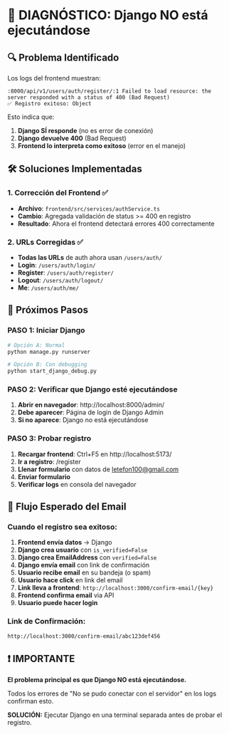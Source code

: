 # 🚨 DIAGNÓSTICO: Django NO está ejecutándose

## 🔍 Problema Identificado

Los logs del frontend muestran:
```
:8000/api/v1/users/auth/register/:1 Failed to load resource: the server responded with a status of 400 (Bad Request)
✅ Registro exitoso: Object
```

Esto indica que:
1. **Django SÍ responde** (no es error de conexión)
2. **Django devuelve 400** (Bad Request)
3. **Frontend lo interpreta como exitoso** (error en el manejo)

## 🛠️ Soluciones Implementadas

### 1. Corrección del Frontend ✅
- **Archivo**: `frontend/src/services/authService.ts`
- **Cambio**: Agregada validación de status >= 400 en registro
- **Resultado**: Ahora el frontend detectará errores 400 correctamente

### 2. URLs Corregidas ✅
- **Todas las URLs** de auth ahora usan `/users/auth/`
- **Login**: `/users/auth/login/`
- **Register**: `/users/auth/register/`
- **Logout**: `/users/auth/logout/`
- **Me**: `/users/auth/me/`

## 🚀 Próximos Pasos

### PASO 1: Iniciar Django
```bash
# Opción A: Normal
python manage.py runserver

# Opción B: Con debugging
python start_django_debug.py
```

### PASO 2: Verificar que Django esté ejecutándose
1. **Abrir en navegador**: http://localhost:8000/admin/
2. **Debe aparecer**: Página de login de Django Admin
3. **Si no aparece**: Django no está ejecutándose

### PASO 3: Probar registro
1. **Recargar frontend**: Ctrl+F5 en http://localhost:5173/
2. **Ir a registro**: /register
3. **Llenar formulario** con datos de letefon100@gmail.com
4. **Enviar formulario**
5. **Verificar logs** en consola del navegador

## 📧 Flujo Esperado del Email

### Cuando el registro sea exitoso:

1. **Frontend envía datos** → Django
2. **Django crea usuario** con `is_verified=False`
3. **Django crea EmailAddress** con `verified=False`
4. **Django envía email** con link de confirmación
5. **Usuario recibe email** en su bandeja (o spam)
6. **Usuario hace click** en link del email
7. **Link lleva a frontend**: `http://localhost:3000/confirm-email/{key}`
8. **Frontend confirma email** via API
9. **Usuario puede hacer login**

### Link de Confirmación:
```
http://localhost:3000/confirm-email/abc123def456
```

## ❗ IMPORTANTE

**El problema principal es que Django NO está ejecutándose.**

Todos los errores de "No se pudo conectar con el servidor" en los logs confirman esto.

**SOLUCIÓN:** Ejecutar Django en una terminal separada antes de probar el registro.